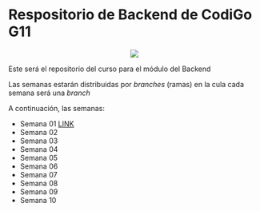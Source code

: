 # Respositorio de Backend de CodiGo G11

<p align="center">
<img src="https://assets.website-files.com/624b2bd5b7be89e20392d489/624b37b08ca87609798e03a6_codigo-logo-blanco.svg">
</p>

Este será el repositorio del curso para el módulo del Backend

Las semanas estarán distribuidas por _branches_ (ramas) en la cula cada semana será una _branch_

A continuación, las semanas:

- Semana 01 [LINK](https://www.google.com)
- Semana 02
- Semana 03
- Semana 04
- Semana 05
- Semana 06
- Semana 07
- Semana 08
- Semana 09
- Semana 10
